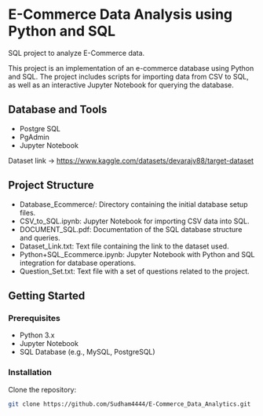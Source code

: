 # E-Commerce Data Analysis using Python and SQL
SQL project to analyze E-Commerce data.

This project is an implementation of an e-commerce database using Python and SQL. The project includes scripts for importing data from CSV to SQL, as well as an interactive Jupyter Notebook for querying the database.

## Database and Tools
* Postgre SQL
* PgAdmin
* Jupyter Notebook

Dataset link -> https://www.kaggle.com/datasets/devarajv88/target-dataset

## Project Structure
- Database_Ecommerce/: Directory containing the initial database setup files.
- CSV_to_SQL.ipynb: Jupyter Notebook for importing CSV data into SQL.
- DOCUMENT_SQL.pdf: Documentation of the SQL database structure and queries.
- Dataset_Link.txt: Text file containing the link to the dataset used.
- Python+SQL_Ecommerce.ipynb: Jupyter Notebook with Python and SQL integration for database operations.
- Question_Set.txt: Text file with a set of questions related to the project.

## Getting Started

### Prerequisites
- Python 3.x
- Jupyter Notebook
- SQL Database (e.g., MySQL, PostgreSQL)

### Installation
Clone the repository:
   ```sh
   git clone https://github.com/Sudham4444/E-Commerce_Data_Analytics.git
